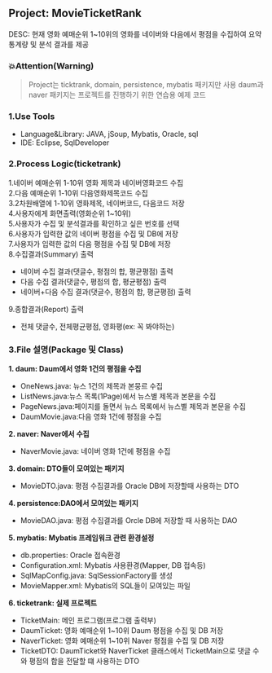 ## Project: MovieTicketRank
DESC: 현재 영화 예매순위 1~10위의 영화를 네이버와 다음에서 평점을 수집하여 요약통계량 및 분석 결과를 제공

### :boom:Attention(Warning)
> Project는 ticktrank, domain, persistence, mybatis 패키지만 사용
daum과 naver 패키지는 프로젝트를 진행하기 위한 연습용 예제 코드
           
### 1.Use Tools
+ Language&Library: JAVA, jSoup, Mybatis, Oracle, sql  
+ IDE: Eclipse, SqlDeveloper             
           
### 2.Process Logic(ticketrank)
1.네이버 예매순위 1-10위 영화 제목과 네이버영화코드 수집  
2.다음 예매순위 1-10위 다음영화제목코드 수집  
3.2차원배열에 1-10위 영화제목, 네이버코드, 다음코드 저장  
4.사용자에게 화면출력(영화순위 1~10위)  
5.사용자가 수집 및 분석결과를 확인하고 싶은 번호를 선택  
6.사용자가 입력한 값의 네이버 평점을 수집 및 DB에 저장  
7.사용자가 입력한 값의 다음 평점을 수집 및 DB에 저장  
8.수집결과(Summary) 출력  
  - 네이버 수집 결과(댓글수, 평점의 합, 평균평점) 출력  
  - 다음 수집 결과(댓글수, 평점의 합, 평균평점) 출력  
  - 네이버+다음 수집 결과(댓글수, 평점의 합, 평균평점) 출력
  
9.종합결과(Report) 출력  
  - 전체 댓글수, 전체평균평점, 영화평(ex: 꼭 봐야하는)   
           
### 3.File 설명(Package 및 Class)
**1. daum: Daum에서 영화 1건의 평점을 수집**
  + OneNews.java: 뉴스 1건의 제목과 본뭉르 수집
  + ListNews.java:뉴스 목록(1Page)에서 뉴스별 제목과 본문을 수집
  + PageNews.java:페이지를 돌면서 뉴스 목록에서 뉴스별 제목과 본문을 수집
  + DaumMovie.java:다음 영화 1건에 평점을 수집
  
**2. naver: Naver에서 수집**
  + NaverMovie.java: 네이버 영화 1건에 평점을 수집   
  
**3. domain: DTO들이 모여있는 패키지**
  + MovieDTO.java: 평점 수집결과를 Oracle DB에 저장할때 사용하는 DTO
  
**4. persistence:DAO에서 모여있는 패키지**
  + MovieDAO.java: 평점 수집결과를 Orcle DB에 저장할 때 사용하는 DAO        
  
**5. mybatis: Mybatis 프레임워크 관련 환경설정**
  + db.properties: Oracle 접속환경
  + Configuration.xml: Mybatis 사용환경(Mapper, DB 접속등)
  + SqlMapConfig.java: SqlSessionFactory를 생성
  + MovieMapper.xml: Mybatis의 SQL들이 모여있는 파일
  
**6. ticketrank: 실제 프로젝트**
  + TicketMain: 메인 프로그램(프로그램 출력부)
  + DaumTicket: 영화 예매순위 1~10위 Daum 평점을 수집 및 DB 저장
  + NaverTicket: 영화 예매순위 1~10위 Naver 평점을 수집 및 DB 저장
  + TicketDTO: DaumTicket와 NaverTicket 클래스에서 TicketMain으로 댓글 수와 평점의 합을 전달할 떄 사용하는 DTO
  
